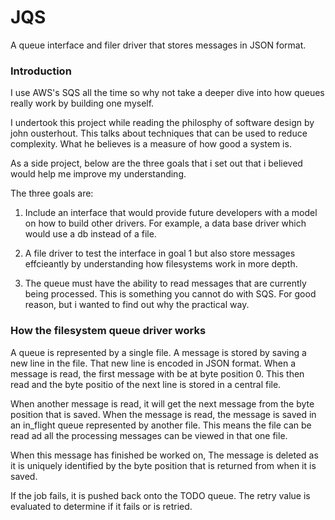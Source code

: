 # JQS
A queue interface and filer driver that stores messages in JSON format.

### Introduction
I use AWS's SQS all the time so why not take a deeper dive into how queues really work by building one myself. 

I undertook this project while reading the philosphy of software design by john ousterhout. This talks about techniques that can be used to reduce complexity. What he believes is a measure of how good a system is. 

As a side project, below are the three goals that i set out that i believed would help me improve my understanding.

The three goals are:

1) Include an interface that would provide future developers with a model on how to build other drivers. 
  For example, a data base driver which would use a db instead of a file. 
  
2) A file driver to test the interface in goal 1 but also store messages effcieantly by understanding how filesystems work in more depth. 

3) The queue must have the ability to read messages that are currently being processed. This is something you cannot do with SQS. For good reason, but i wanted to find out why the practical way. 


### How the filesystem queue driver works

A queue is represented by a single file. A message is stored by saving a new line in the file. That new line is encoded in JSON format.
When a message is read, the first message with be at byte position 0. This then read and the byte positio of the next line is stored in a central file. 

When another message is read, it will get the next message from the byte position that is saved. 
When the message is read, the message is saved in an in_flight queue represented by another file. This means the file can be read ad all the processing messages can be viewed in that one file. 

When this message has finished be worked on, The message is deleted as it is uniquely identified by the byte position that is returned from when it is saved. 

If the job fails, it is pushed back onto the TODO queue. The retry value is evaluated to determine if it fails or is retried.
